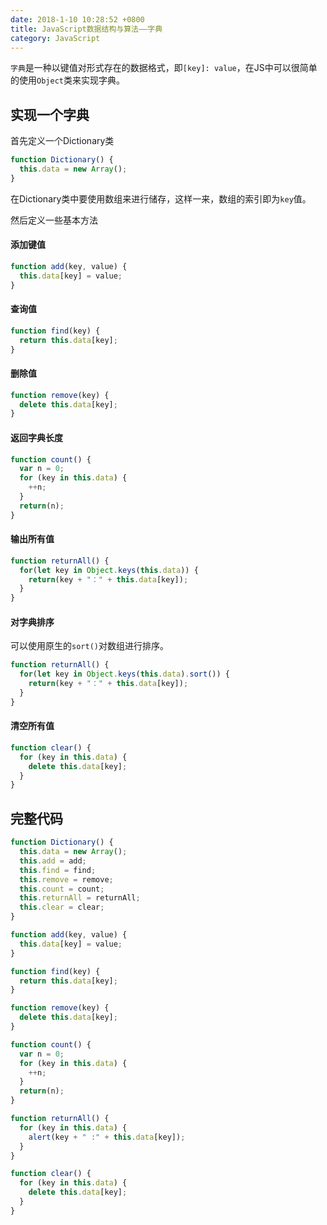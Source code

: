 ```yaml
---
date: 2018-1-10 10:28:52 +0800
title: JavaScript数据结构与算法——字典
category: JavaScript
---
```


`字典`是一种以键值对形式存在的数据格式，即`[key]: value`，在JS中可以很简单的使用`Object`类来实现字典。

## 实现一个字典

首先定义一个Dictionary类

```js
function Dictionary() {
  this.data = new Array();
}
```

在Dictionary类中要使用数组来进行储存，这样一来，数组的索引即为`key`值。

<!-- more -->

然后定义一些基本方法

#### 添加键值

```js
function add(key, value) {
  this.data[key] = value;
}
```

#### 查询值

```js
function find(key) {
  return this.data[key];
}
```

#### 删除值

```js
function remove(key) {
  delete this.data[key];
}
```

#### 返回字典长度

```js
function count() {
  var n = 0;
  for (key in this.data) {
    ++n;
  }
  return(n);
}
```

#### 输出所有值

```js
function returnAll() {
  for(let key in Object.keys(this.data)) {
    return(key + "：" + this.data[key]);
  }
}
```

#### 对字典排序

可以使用原生的`sort()`对数组进行排序。

```js
function returnAll() {
  for(let key in Object.keys(this.data).sort()) {
    return(key + "：" + this.data[key]);
  }
}
```


#### 清空所有值

```js
function clear() {
  for (key in this.data) {
    delete this.data[key];
  }
}
```

## 完整代码

```js
function Dictionary() {
  this.data = new Array();
  this.add = add;
  this.find = find;
  this.remove = remove;
  this.count = count;
  this.returnAll = returnAll;
  this.clear = clear;
}

function add(key, value) {
  this.data[key] = value;
}

function find(key) {
  return this.data[key];
}

function remove(key) {
  delete this.data[key];
}

function count() {
  var n = 0;
  for (key in this.data) {
    ++n;
  }
  return(n);
}

function returnAll() {
  for (key in this.data) {
    alert(key + " :" + this.data[key]);
  }
}

function clear() {
  for (key in this.data) {
    delete this.data[key];
  }
}
```
